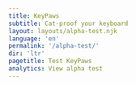 ```yaml
---
title: KeyPaws
subtitle: Cat-proof your keyboard
layout: layouts/alpha-test.njk 
language: 'en'
permalink: '/alpha-test/'
dir: 'ltr'
pagetitle: Test KeyPaws
analytics: View alpha test
---
```

